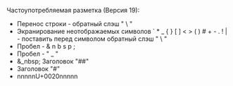 Частоупотребляемая разметка (Версия 19):
+ Перенос строки - обратный слэш " \\ "
+ Экранирование неотображаемых символов ` * _ { } [ ] < > ( ) # + - . ! \| - поставить перед символом обратный слэш " \\ "
+ Пробел - & n b s p ;
+ Пробел - "            _    "
+ &_nbsp; Заголовок "##"   
+ Заголовок "#"
+ nnnnnU+0020nnnnn
